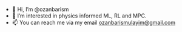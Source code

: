 - 👋 Hi, I’m @ozanbarism
- 👀 I’m interested in physics informed ML, RL and MPC.
- 📫 You can reach me via my email ozanbarismulayim@gmail.com

<!---
ozanbarism/ozanbarism is a ✨ special ✨ repository because its `README.md` (this file) appears on your GitHub profile.
You can click the Preview link to take a look at your changes.
--->
